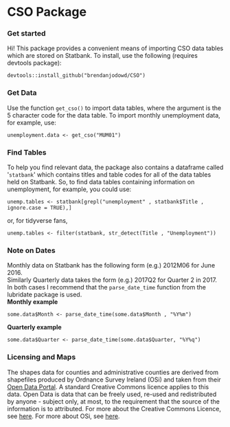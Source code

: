 
CSO Package
=========

### Get started
Hi! This package provides a convenient means of importing CSO data tables which are stored on Statbank. To install, use the following (requires devtools package):  
```
devtools::install_github("brendanjodowd/CSO")
``` 

### Get Data
Use the function `get_cso()` to import data tables, where the argument is the 5 character code for the data table. To import monthly unemployment data, for example, use:  
```
unemployment.data <- get_cso("MUM01")
```

### Find Tables
To help you find relevant data, the package also contains a dataframe called '`statbank`' which contains titles and table codes for all of the data tables held on Statbank. So, to find data tables containing information on unemployment, for example, you could use:  
```
unemp.tables <- statbank[grepl("unemployment" , statbank$Title , ignore.case = TRUE),]
```
or, for tidyverse fans,   
```
unemp.tables <- filter(statbank, str_detect(Title , "Unemployment"))
```

### Note on Dates
Monthly data on Statbank has the following form (e.g.) 2012M06 for June 2016.  
Similarly Quarterly data takes the form (e.g.) 2017Q2 for Quarter 2 in 2017.  
In both cases I recommend that the `parse_date_time` function from the lubridate package is used.  
**Monthly example**  
```
some.data$Month <- parse_date_time(some.data$Month , "%Y%m")
```
**Quarterly example**  
```
some.data$Quarter <- parse_date_time(some.data$Quarter, "%Y%q")
```

### Licensing and Maps  
The shapes data for counties and administrative counties are derived from shapefiles produced by Ordnance Survey Ireland (OSi) and taken from their [Open Data Portal](data-osi.opendata.arcgis.com). A standard Creative Commons licence applies to this data. Open Data is data that can be freely used, re-used and redistributed by anyone - subject only, at most, to the requirement that the source of the information is to attributed. For more about the Creative Commons Licence, see [here](https://creativecommons.org/licenses/by/4.0/legalcode). For more about OSi, see [here](https://www.osi.ie/about/). 



